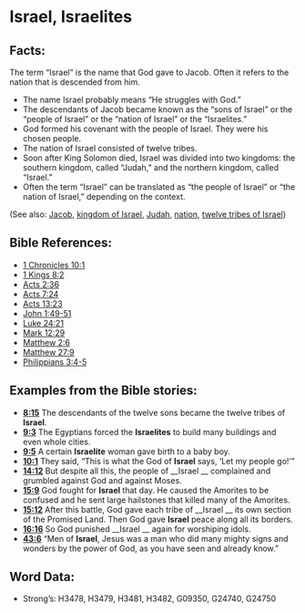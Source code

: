 # Israel, Israelites

## Facts:

The term “Israel” is the name that God gave to Jacob. Often it refers to the nation that is descended from him.

* The name Israel probably means “He struggles with God.”
* The descendants of Jacob became known as the “sons of Israel” or the “people of Israel” or the “nation of Israel” or the “Israelites.”
* God formed his covenant with the people of Israel. They were his chosen people.
* The nation of Israel consisted of twelve tribes.
* Soon after King Solomon died, Israel was divided into two kingdoms: the southern kingdom, called “Judah,” and the northern kingdom, called “Israel.”
* Often the term “Israel” can be translated as “the people of Israel” or “the nation of Israel,” depending on the context.

(See also: [Jacob](../names/jacob.md), [kingdom of Israel](../names/kingdomofisrael.md), [Judah](../names/kingdomofjudah.md), [nation](../other/nation.md), [twelve tribes of Israel](../other/12tribesofisrael.md))

## Bible References:

* [1 Chronicles 10:1](rc://en/tn/help/1ch/10/01)
* [1 Kings 8:2](rc://en/tn/help/1ki/08/02)
* [Acts 2:36](rc://en/tn/help/act/02/36)
* [Acts 7:24](rc://en/tn/help/act/07/24)
* [Acts 13:23](rc://en/tn/help/act/13/23)
* [John 1:49-51](rc://en/tn/help/jhn/01/49)
* [Luke 24:21](rc://en/tn/help/luk/24/21)
* [Mark 12:29](rc://en/tn/help/mrk/12/29)
* [Matthew 2:6](rc://en/tn/help/mat/02/06)
* [Matthew 27:9](rc://en/tn/help/mat/27/09)
* [Philippians 3:4-5](rc://en/tn/help/php/03/04)

## Examples from the Bible stories:

* __[8:15](rc://en/tn/help/obs/08/15)__ The descendants of the twelve sons became the twelve tribes of __Israel__.
* __[9:3](rc://en/tn/help/obs/09/03)__ The Egyptians forced the __Israelites__ to build many buildings and even whole cities.
* __[9:5](rc://en/tn/help/obs/09/05)__ A certain __Israelite__ woman gave birth to a baby boy.
* __[10:1](rc://en/tn/help/obs/10/01)__ They said, “This is what the God of __Israel__ says, ‘Let my people go!’”
* __[14:12](rc://en/tn/help/obs/14/12)__ But despite all this, the people of __Israel __ complained and grumbled against God and against Moses.
* __[15:9](rc://en/tn/help/obs/15/09)__ God fought for __Israel__ that day. He caused the Amorites to be confused and he sent large hailstones that killed many of the Amorites.
* __[15:12](rc://en/tn/help/obs/15/12)__ After this battle, God gave each tribe of __Israel __ its own section of the Promised Land. Then God gave __Israel__ peace along all its borders.
* __[16:16](rc://en/tn/help/obs/16/16)__ So God punished __Israel __ again for worshiping idols.
* __[43:6](rc://en/tn/help/obs/43/06)__ “Men of __Israel__, Jesus was a man who did many mighty signs and wonders by the power of God, as you have seen and already know.”

## Word Data:

* Strong’s: H3478, H3479, H3481, H3482, G09350, G24740, G24750
